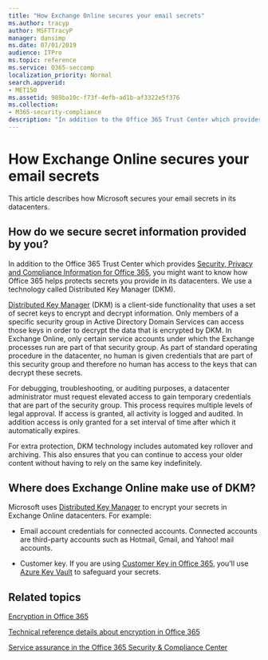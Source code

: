 ```yaml
---
title: "How Exchange Online secures your email secrets"
ms.author: tracyp
author: MSFTTracyP
manager: dansimp
ms.date: 07/01/2019
audience: ITPro
ms.topic: reference
ms.service: O365-seccomp
localization_priority: Normal
search.appverid: 
- MET150
ms.assetid: 989ba10c-f73f-4efb-ad1b-af3322e5f376
ms.collection:
- M365-security-compliance
description: "In addition to the Office 365 Trust Center which provides Security, Privacy and Compliance Information for Office 365, you might want to know how Office 365 helps protects secrets you provide in its datacenters. We use a technology called Distributed Key Manager (DKM)."
---
```


# How Exchange Online secures your email secrets

This article describes how Microsoft secures your email secrets in its datacenters.
  
## How do we secure secret information provided by you?

In addition to the Office 365 Trust Center which provides [Security, Privacy and Compliance Information for Office 365](https://go.microsoft.com/fwlink/?linkid=874644), you might want to know how Office 365 helps protects secrets you provide in its datacenters. We use a technology called Distributed Key Manager (DKM).
  
[Distributed Key Manager](office-365-bitlocker-and-distributed-key-manager-for-encryption.md) (DKM) is a client-side functionality that uses a set of secret keys to encrypt and decrypt information. Only members of a specific security group in Active Directory Domain Services can access those keys in order to decrypt the data that is encrypted by DKM. In Exchange Online, only certain service accounts under which the Exchange processes run are part of that security group. As part of standard operating procedure in the datacenter, no human is given credentials that are part of this security group and therefore no human has access to the keys that can decrypt these secrets.
  
For debugging, troubleshooting, or auditing purposes, a datacenter administrator must request elevated access to gain temporary credentials that are part of the security group. This process requires multiple levels of legal approval. If access is granted, all activity is logged and audited. In addition access is only granted for a set interval of time after which it automatically expires.
  
For extra protection, DKM technology includes automated key rollover and archiving. This also ensures that you can continue to access your older content without having to rely on the same key indefinitely.
  
## Where does Exchange Online make use of DKM?

Microsoft uses [Distributed Key Manager](office-365-bitlocker-and-distributed-key-manager-for-encryption.md) to encrypt your secrets in Exchange Online datacenters. For example:
  
- Email account credentials for connected accounts. Connected accounts are third-party accounts such as Hotmail, Gmail, and Yahoo! mail accounts.
    
- Customer key. If you are using [Customer Key in Office 365](controlling-your-data-using-customer-key.md), you'll use [Azure Key Vault](https://docs.microsoft.com/azure/key-vault/key-vault-whatis) to safeguard your secrets.
    
## Related topics

[Encryption in Office 365](encryption.md)
  
[Technical reference details about encryption in Office 365](technical-reference-details-about-encryption.md)
  
[Service assurance in the Office 365 Security &amp; Compliance Center](https://go.microsoft.com/fwlink/?linkid=874645)
  

